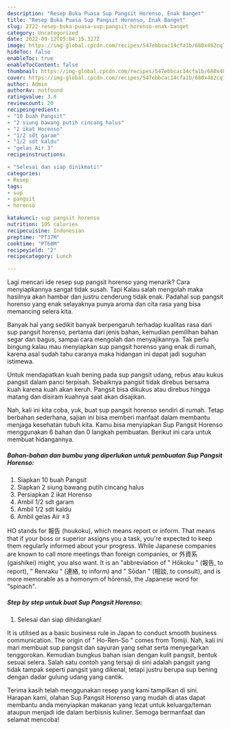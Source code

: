 ```yaml
---
description: "Resep Buka Puasa Sup Pangsit Horenso, Enak Banget"
title: "Resep Buka Puasa Sup Pangsit Horenso, Enak Banget"
slug: 2722-resep-buka-puasa-sup-pangsit-horenso-enak-banget
category: Uncategorized
date: 2022-09-12T05:04:15.327Z
image: https://img-global.cpcdn.com/recipes/547ebbcac14cfa1b/680x482cq70/sup-pangsit-horenso-foto-resep-utama.jpg
hideToc: false
enableToc: true
enableTocContent: false
thumbnail: https://img-global.cpcdn.com/recipes/547ebbcac14cfa1b/680x482cq70/sup-pangsit-horenso-foto-resep-utama.jpg
cover: https://img-global.cpcdn.com/recipes/547ebbcac14cfa1b/680x482cq70/sup-pangsit-horenso-foto-resep-utama.jpg
author: Admin
authorAv: notfound
ratingvalue: 3.8
reviewcount: 20
recipeingredient:
- "10 buah Pangsit"
- "2 siung bawang putih cincang halus"
- "2 ikat Horenso"
- "1/2 sdt garam"
- "1/2 sdt kaldu"
- "gelas Air 3"
recipeinstructions:

- "Selesai dan siap dinikmati!"
categories:
- Resep
tags:
- sup
- pangsit
- horenso

katakunci: sup pangsit horenso 
nutrition: 105 calories
recipecuisine: Indonesian
preptime: "PT37M"
cooktime: "PT60M"
recipeyield: "2"
recipecategory: Lunch

---
```



Lagi mencari ide resep sup pangsit horenso yang menarik? Cara menyiapkannya sangat tidak susah. Tapi Kalau salah mengolah maka hasilnya akan hambar dan justru cenderung tidak enak. Padahal sup pangsit horenso yang enak selayaknya punya aroma dan cita rasa yang bisa memancing selera kita.


Banyak hal yang sedikit banyak berpengaruh terhadap kualitas rasa dari sup pangsit horenso, pertama dari jenis bahan, kemudian pemilihan bahan segar dan bagus, sampai cara mengolah dan menyajikannya. Tak perlu bingung kalau mau menyiapkan sup pangsit horenso yang enak di rumah, karena asal sudah tahu caranya maka hidangan ini dapat jadi suguhan istimewa.

Untuk mendapatkan kuah bening pada sup pangsit udang, rebus atau kukus pangsit dalam panci terpisah. Sebaiknya pangsit tidak direbus bersama kuah karena kuah akan keruh. Pangsit bisa dikukus atau direbus hingga matang dan disiram kuahnya saat akan disajikan.


Nah, kali ini kita coba, yuk, buat sup pangsit horenso sendiri di rumah. Tetap berbahan sederhana, sajian ini bisa memberi manfaat dalam membantu menjaga kesehatan tubuh kita. Kamu bisa menyiapkan Sup Pangsit Horenso menggunakan 6 bahan dan 0 langkah pembuatan. Berikut ini cara untuk membuat hidangannya.

<!--inarticleads1-->

##### Bahan-bahan dan bumbu yang diperlukan untuk pembuatan Sup Pangsit Horenso:

1. Siapkan 10 buah Pangsit
1. Siapkan 2 siung bawang putih cincang halus
1. Persiapkan 2 ikat Horenso
1. Ambil 1/2 sdt garam
1. Ambil 1/2 sdt kaldu
1. Ambil gelas Air ±3


HO stands for 報告 (houkoku), which means report or inform. That means that if your boss or superior assigns you a task, you&#39;re expected to keep them regularly informed about your progress. While Japanese companies are known to call more meetings than foreign companies, or 外資系 (gaishikei) might, you also want. It is an &#34;abbreviation of &#34; Hōkoku &#34; (報告, to report), &#34; Renraku &#34; (連絡, to inform) and &#34; Sōdan &#34; (相談, to consult), and is more memorable as a homonym of hōrensō, the Japanese word for &#34;spinach&#34;. 

<!--inarticleads2-->

##### Step by step untuk buat Sup Pangsit Horenso:


1. Selesai dan siap dihidangkan!

It is utilised as a basic business rule in Japan to conduct smooth business communication. The origin of &#34; Ho-Ren-So &#34; comes from Tomiji. Nah, kali ini mari membuat sup pangsit dan sayuran yang sehat serta menyegarkan tenggorokan. Kemudian bungkus bahan isian dengan kulit pangsit, bentuk sesuai selera. Salah satu contoh yang tersaji di sini adalah pangsit yang tidak tampak seperti pangsit yang dikenal, tetapi justru berupa sup bening dengan dadar gulung udang yang cantik. 

Terima kasih telah menggunakan resep yang kami tampilkan di sini. Harapan kami, olahan Sup Pangsit Horenso yang mudah di atas dapat membantu anda menyiapkan makanan yang lezat untuk keluarga/teman ataupun menjadi ide dalam berbisnis kuliner. Semoga bermanfaat dan selamat mencoba!
